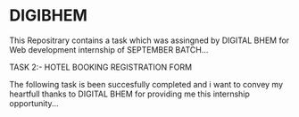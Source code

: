 # DIGIBHEM
This Repositrary contains a task which was assingned by DIGITAL BHEM for Web development internship of SEPTEMBER BATCH...
 
 TASK 2:- HOTEL BOOKING REGISTRATION FORM
 
The following task is been succesfully completed and i want to convey my heartfull thanks to DIGITAL BHEM for providing me this internship opportunity...

